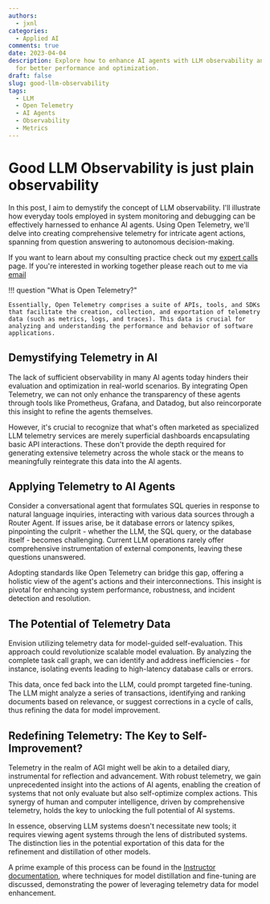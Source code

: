 ```yaml
---
authors:
  - jxnl
categories:
  - Applied AI
comments: true
date: 2023-04-04
description: Explore how to enhance AI agents with LLM observability and Open Telemetry
  for better performance and optimization.
draft: false
slug: good-llm-observability
tags:
  - LLM
  - Open Telemetry
  - AI Agents
  - Observability
  - Metrics
---
```


# Good LLM Observability is just plain observability

In this post, I aim to demystify the concept of LLM observability. I'll illustrate how everyday tools employed in system monitoring and debugging can be effectively harnessed to enhance AI agents. Using Open Telemetry, we'll delve into creating comprehensive telemetry for intricate agent actions, spanning from question answering to autonomous decision-making.

If you want to learn about my consulting practice check out my [expert calls](../../expert-calls.md) page. If you're interested in working together please reach out to me via [email](mailto:jason+hire@jxnl.co)

!!! question "What is Open Telemetry?"

    Essentially, Open Telemetry comprises a suite of APIs, tools, and SDKs that facilitate the creation, collection, and exportation of telemetry data (such as metrics, logs, and traces). This data is crucial for analyzing and understanding the performance and behavior of software applications.

  <!-- more -->

## Demystifying Telemetry in AI

The lack of sufficient observability in many AI agents today hinders their evaluation and optimization in real-world scenarios. By integrating Open Telemetry, we can not only enhance the transparency of these agents through tools like Prometheus, Grafana, and Datadog, but also reincorporate this insight to refine the agents themselves.

However, it's crucial to recognize that what's often marketed as specialized LLM telemetry services are merely superficial dashboards encapsulating basic API interactions. These don't provide the depth required for generating extensive telemetry across the whole stack or the means to meaningfully reintegrate this data into the AI agents.

## Applying Telemetry to AI Agents

Consider a conversational agent that formulates SQL queries in response to natural language inquiries, interacting with various data sources through a Router Agent. If issues arise, be it database errors or latency spikes, pinpointing the culprit - whether the LLM, the SQL query, or the database itself - becomes challenging. Current LLM operations rarely offer comprehensive instrumentation of external components, leaving these questions unanswered.

Adopting standards like Open Telemetry can bridge this gap, offering a holistic view of the agent's actions and their interconnections. This insight is pivotal for enhancing system performance, robustness, and incident detection and resolution.

## The Potential of Telemetry Data

Envision utilizing telemetry data for model-guided self-evaluation. This approach could revolutionize scalable model evaluation. By analyzing the complete task call graph, we can identify and address inefficiencies - for instance, isolating events leading to high-latency database calls or errors.

This data, once fed back into the LLM, could prompt targeted fine-tuning. The LLM might analyze a series of transactions, identifying and ranking documents based on relevance, or suggest corrections in a cycle of calls, thus refining the data for model improvement.

## **Redefining Telemetry: The Key to Self-Improvement?**

Telemetry in the realm of AGI might well be akin to a detailed diary, instrumental for reflection and advancement. With robust telemetry, we gain unprecedented insight into the actions of AI agents, enabling the creation of systems that not only evaluate but also self-optimize complex actions. This synergy of human and computer intelligence, driven by comprehensive telemetry, holds the key to unlocking the full potential of AI systems.

In essence, observing LLM systems doesn't necessitate new tools; it requires viewing agent systems through the lens of distributed systems. The distinction lies in the potential exportation of this data for the refinement and distillation of other models.

A prime example of this process can be found in the [Instructor documentation](https://instructor-ai.github.io/instructor/), where techniques for model distillation and fine-tuning are discussed, demonstrating the power of leveraging telemetry data for model enhancement.
